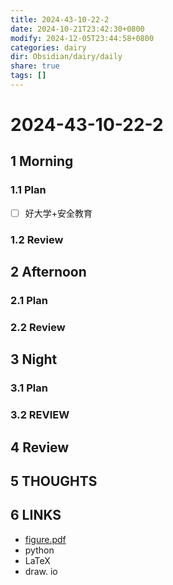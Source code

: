 ```yaml
---
title: 2024-43-10-22-2
date: 2024-10-21T23:42:30+0800
modify: 2024-12-05T23:44:58+0800
categories: dairy
dir: Obsidian/dairy/daily
share: true
tags: []
---
```


# 2024-43-10-22-2

## 1 Morning

### 1.1 Plan

- [ ] 好大学+安全教育

### 1.2 Review

## 2 Afternoon

### 2.1 Plan

### 2.2 Review

## 3 Night

### 3.1 Plan

### 3.2 REVIEW

## 4 Review

## 5 THOUGHTS

## 6 LINKS

- [figure.pdf](https://caihanlin.com/mypaper/modeling/figure.pdf)
- python
- LaTeX
- draw. io